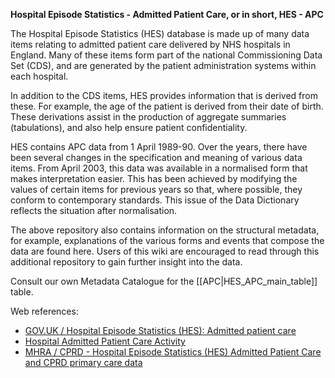 **Hospital Episode Statistics - Admitted Patient Care, or in short, HES - APC**

The Hospital Episode Statistics (HES) database is made up of many data items relating to admitted patient care delivered by NHS hospitals in England. Many of these items form part of the national Commissioning Data Set (CDS), and are generated by the patient administration systems within each hospital.

In addition to the CDS items, HES provides information that is derived from these. For example, the age of the patient is derived from their date of birth. These derivations assist in the production of aggregate summaries (tabulations), and also help ensure patient confidentiality.

HES contains APC data from 1 April 1989-90. Over the years, there have been several changes in the specification and meaning of various data items. From April 2003, this data was available in a normalised form that makes interpretation easier. This has been achieved by modifying the values of certain items for previous years so that, where possible, they conform to contemporary standards. This issue of the Data Dictionary reflects the situation after normalisation.

The above repository also contains information on the structural metadata, for example, explanations of the various forms and events that compose the data are found here. Users of this wiki are encouraged to read through this additional repository to gain further insight into the data.

Consult our own Metadata Catalogue for the [[APC|HES_APC_main_table]] table.

Web references:
  *  [GOV.UK /  Hospital Episode Statistics (HES): Admitted patient care](https://data.gov.uk/dataset/e5b6395f-5868-4a20-97e5-6dadb7a9877a/hospital-episode-statistics-hes-admitted-patient-care-diagnoses) 
  *  [Hospital Admitted Patient Care Activity](https://digital.nhs.uk/data-and-information/publications/statistical/hospital-admitted-patient-care-activity)
  *  [MHRA / CPRD - Hospital Episode Statistics (HES) Admitted Patient Care and CPRD primary care data](https://cprd.com/sites/default/files/2022-02/Documentation_HES_APC_set22.pdf)
